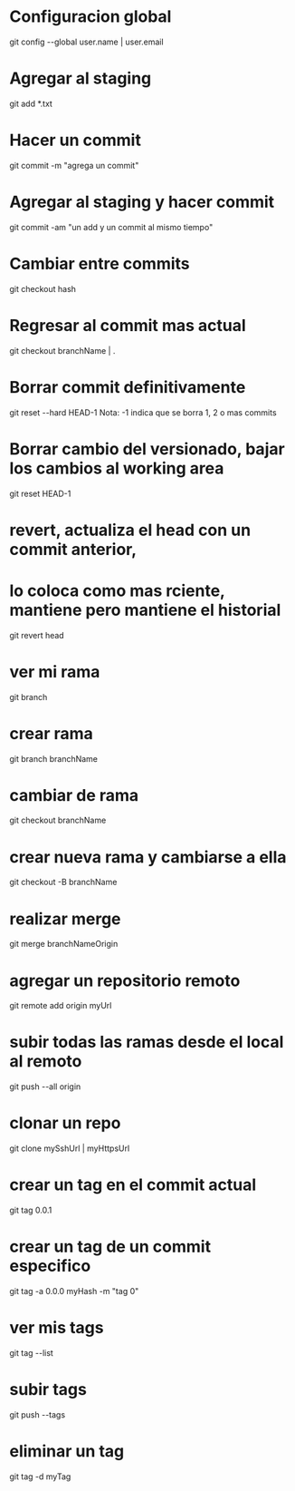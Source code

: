 # Configuracion global
git config --global user.name | user.email

# Agregar al staging
git add *.txt

# Hacer un commit
git commit -m "agrega un commit"

# Agregar al staging y hacer commit
git commit -am "un add y un commit al mismo tiempo"

# Cambiar entre commits
git checkout hash

# Regresar al commit mas actual
git checkout branchName | .

# Borrar commit definitivamente
git reset --hard HEAD-1
Nota: -1 indica que se borra 1, 2 o mas commits

# Borrar cambio del versionado, bajar los cambios al working area
git reset HEAD-1

# revert, actualiza el head con un commit anterior, 
# lo coloca como mas rciente, mantiene pero mantiene el historial
git revert head

# ver mi rama
git branch

# crear rama
git branch branchName

# cambiar de rama
git checkout branchName

# crear nueva rama y cambiarse a ella
git checkout -B branchName

# realizar merge
git merge branchNameOrigin

# agregar un repositorio remoto
git remote add origin myUrl

# subir todas las ramas desde el local al remoto
git push --all origin

# clonar un repo
git clone mySshUrl | myHttpsUrl

# crear un tag en el commit actual
git tag 0.0.1

# crear un tag de un commit especifico
git tag -a 0.0.0 myHash -m "tag 0"

# ver mis tags
git tag --list

# subir tags 
git push --tags

# eliminar un tag
git tag -d myTag

